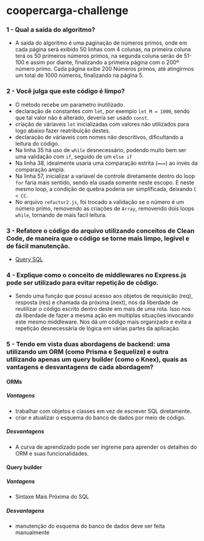 # coopercarga-challenge

### 1 - Qual a saída do algoritmo?
- A saída do algoritmo é uma paginação de números primos, onde em cada página será exibido 50 linhas com 4 colunas, na primeira coluna terá os 50 primeiros números primos, na segunda coluna serão de 51-100 e assim por diante, finalizando a primeira página com o  200º número primo.
Cada página exibe 200 Números primos, até atingirmos um total de 1000 números, finalizando na página 5.

### 2 - Você julga que este código é limpo?
- O método recebe um parametro inutilizado.
- declaração de constantes com `let`, por exemplo `let M = 1000`, sendo que tal valor não é alterado, deveria ser usado `const`.
- criação de váriaveis `let` inicializadas com valores não utilizados para logo abaixo fazer reatribuição destes.
- declaração de váriaveis com nomes não descritivos, dificultando a leitura do código.
- Na linha 35 há uso de `while` desnecessário, podendo muito bem ser uma validação com `if`, seguido de um `else if`
- Na linha 38, idealmente usaria uma comparação estrita (`===`) ao invés da comparação ampla.
- Na linha 57, inicializar a variavel de controle diretamente dentro do loop `for` faria mais sentido, sendo ela usada somente neste escopo. E neste mesmo loop, a condição de quebra poderia ser simplificada, deixando `C < CC`.
- No arquivo `refactor2.js`, foi trocado a validação se o número é um número primo, removendo as criações de `Array`, removendo dois loops `while`, tornando de mais facil leitura.

### 3 - Refatore o código do arquivo utilizando conceitos de Clean Code, de maneira que o código se torne mais limpo, legível e de fácil manutenção.
- [Query SQL](https://github.com/gabrielraeder/coopercarga-challenge/blob/main/query.sql)

### 4 - Explique como o conceito de middlewares no Express.js pode ser utilizado para evitar repetição de código.
- Sendo uma função que possui acesso aos objetos de requisição (req), resposta (res) e chamada da próxima (next), nos dá liberdade de reutilizar o código escrito dentro deste em mais de uma rota. Isso nos dá liberdade de fazer a mesma ação em multiplas situações invocando este mesmo middleware. Nos dá um código mais organizado e evita a repetição desnecessária de lógica em várias partes da aplicação.

### 5 - Tendo em vista duas abordagens de backend: uma utilizando um ORM (como Prisma e Sequelize) e outra utilizando apenas um query builder (como o Knex), quais as vantagens e desvantagens de cada abordagem?
#### ORMs
##### Vantagens
- trabalhar com objetos e classes em vez de escrever SQL diretamente.
- criar e atualizar o esquema do banco de dados por meio de código.

##### Desvantagens
- A curva de aprendizado pode ser íngreme para aprender os detalhes do ORM e suas funcionalidades.

#### Query builder
##### Vantagens
- Sintaxe Mais Próxima do SQL

##### Desvantagens
- manutenção do esquema do banco de dados deve ser feita manualmente